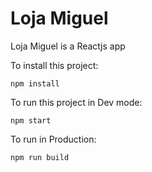 # Loja Miguel

Loja Miguel is a Reactjs app

To install this project:

 ``npm install``


To run this project in Dev mode:

``npm start``

To run in Production:

``npm run build``